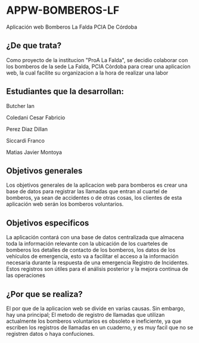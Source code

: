 # APPW-BOMBEROS-LF

 Aplicación web Bomberos La Falda PCIA De Córdoba 

## ¿De que trata?

 Como proyecto de la institucion "ProA La Falda", se decidio colaborar con los bomberos de la sede La Falda, PCIA Còrdoba para crear una aplicacion web, la cual facilite su organizacion a la hora de realizar una labor

## Estudiantes que la desarrollan:
  
  Butcher Ian
  
  Coledani Cesar Fabricio
  
  Perez Diaz Dillan
  
  Siccardi Franco

  Matias Javier Montoya

## Objetivos generales
 
 Los objetivos generales de la aplicacion web para bomberos es  crear una base de datos para registrar las llamadas que entran al cuartel de bomberos, ya sean de accidentes o de otras cosas, los clientes de esta aplicación web serán los bomberos voluntarios.

## Objetivos especificos
 
 La aplicación contará con una base de datos centralizada que almacena toda la información relevante con la ubicación de los cuarteles de bomberos los detalles de contacto de 
 los bomberos, los datos de los vehículos  de emergencia, esto va a facilitar el acceso a la información  necesaria durante la respuesta de una emergencia  Registro de Incidentes. Estos registros son útiles para el análisis posterior y la mejora continua de las operaciones

## ¿Por que se realiza?
 
 El por que de la aplicacion web se divide en varias causas. Sin embargo, hay una principal; El metodo de registro de llamadas que utilizan actualmente los bomberos voluntarios es obsoleto e ineficiente, ya que escriben los registros de llamadas en un cuaderno, y es muy facil que no se registren datos o haya confuciones.
